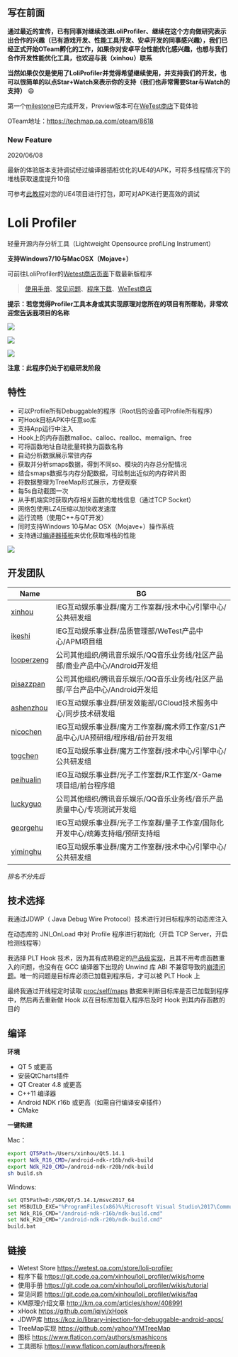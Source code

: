 ## 写在前面

**通过最近的宣传，已有同事对继续改进LoliProfiler、继续在这个方向做研究表示出合作的兴趣（已有游戏开发、性能工具开发、安卓开发的同事感兴趣），我们已经正式开始OTeam孵化的工作，如果你对安卓平台性能优化感兴趣，也想与我们合作开发性能优化工具，也欢迎与我（xinhou）联系**

**当然如果仅仅是使用了LoliProfiler并觉得希望继续使用，并支持我们的开发，也可以很简单的以点Star+Watch来表示你的支持（我们也非常需要Star与Watch的支持）** :smile: 

第一个[milestone](https://git.code.oa.com/xinhou/loli_profiler/-/milestones/1)已完成开发，Preview版本可在[WeTest商店](https://wetest.oa.com/store/loli-profiler)下载体验

OTeam地址：https://techmap.oa.com/oteam/8618

### New Feature

2020/06/08

最新的体验版本支持调试经过编译器插桩优化的UE4的APK，可将多线程情况下的堆栈获取速度提升10倍

可参考[此教程](https://git.code.oa.com/xinhou/loli_profiler/wikis/tutorial/ue4-integration)对您的UE4项目进行打包，即可对APK进行更高效的调试

# Loli Profiler

轻量开源内存分析工具（Lightweight Opensource profiLing Instrument）

**支持Windows7/10与MacOSX（Mojave+）**

可前往LoliProfiler的[Wetest商店页面](https://wetest.oa.com/store/loli-profiler)下载最新版程序

> [使用手册](https://git.code.oa.com/xinhou/loli_profiler/wikis/tutorial)、[常见问题](https://git.code.oa.com/xinhou/loli_profiler/wikis/faq)、[程序下载](https://git.code.oa.com/xinhou/loli_profiler/wikis/home)、[WeTest商店](https://wetest.oa.com/store/loli-profiler)

**提示：若您觉得Profiler工具本身或其实现原理对您所在的项目有所帮助，非常欢迎您[告诉我](https://git.code.oa.com/xinhou/loli_profiler/issues/23)项目的名称**

![](res/images/macos.png)

![](res/images/treemap.png)

![](res/images/treemap.gif)

**注意：此程序仍处于初级研发阶段**

## 特性

- 可以Profile所有Debuggable的程序（Root后的设备可Profile所有程序）
- 可Hook目标APK中任意so库
- 支持App运行中注入
- Hook上的内存函数malloc、calloc、realloc、memalign、free
- 可将函数地址自动批量转换为函数名称
- 自动分析数据展示常驻内存
- 获取并分析smaps数据，得到不同so、模块的内存总分配情况
- 结合smaps数据与内存分配数据，可绘制出近似的内存碎片图
- 将数据整理为TreeMap形式展示，方便观察
- 每5s自动截图一次
- 从手机端实时获取内存相关函数的堆栈信息（通过TCP Socket）
- 网络包使用LZ4压缩以加快收发速度
- 运行流畅（使用C++与QT开发）
- 同时支持Windows 10与Mac OSX（Mojave+）操作系统
- 支持通过[编译器插桩](https://git.code.oa.com/xinhou/loli_profiler/wikis/tutorial/ue4-integration)来优化获取堆栈的性能

![](res/images/screenshot.gif)

## 开发团队

| Name                                                | BG                                                           |
| --------------------------------------------------- | ------------------------------------------------------------ |
| [xinhou](https://git.code.oa.com/u/xinhou)          | IEG互动娱乐事业群/魔方工作室群/技术中心/引擎中心/公共研发组  |
| [ikeshi](https://git.code.oa.com/u/ikeshi)          | IEG互动娱乐事业群/品质管理部/WeTest产品中心/APM项目组        |
| [looperzeng ](https://git.code.oa.com/u/looperzeng) | 公司其他组织/腾讯音乐娱乐/QQ音乐业务线/社区产品部/商业产品中心/Android开发组 |
| [pisazzpan](https://git.code.oa.com/u/pisazzpan)    | 公司其他组织/腾讯音乐娱乐/QQ音乐业务线/社区产品部/平台产品中心/Android开发组 |
| [ashenzhou](https://git.code.oa.com/u/ashenzhou)    | IEG互动娱乐事业群/研发效能部/GCloud技术服务中心/同步技术研发组 |
| [nicochen](https://git.code.oa.com/u/nicochen)      | IEG互动娱乐事业群/魔方工作室群/魔术师工作室/S1产品中心/UA预研组/程序组/前台开发组 |
| [togchen](https://git.code.oa.com/u/togchen)        | IEG互动娱乐事业群/魔方工作室群/技术中心/引擎中心/公共研发组  |
| [peihualin](https://git.code.oa.com/u/peihualin)    | IEG互动娱乐事业群/光子工作室群/R工作室/X-Game项目组/前台程序组 |
| [luckyguo](https://git.code.oa.com/u/luckyguo)      | 公司其他组织/腾讯音乐娱乐/QQ音乐业务线/音乐产品质量中心/专项测试开发组 |
| [georgehu](https://git.code.oa.com/georgehu)        | IEG互动娱乐事业群/光子工作室群/量子工作室/国际化开发中心/统筹支持组/预研支持组 |
| [yiminghu](https://git.code.oa.com/u/yiminghu)      | IEG互动娱乐事业群/魔方工作室群/技术中心/引擎中心/公共研发组  |

*排名不分先后*

## 技术选择

我通过JDWP（ Java Debug Wire Protocol）技术进行对目标程序的动态库注入

在动态库的 JNI_OnLoad 中对 Profile 程序进行初始化（开启 TCP Server，开启检测线程等）

我选择 PLT Hook 技术，因为其有成熟稳定的[产品级实现](https://github.com/iqiyi/xHook)，且其不用考虑函数重入的问题，也没有在 GCC 编译器下出现的 Unwind 库 ABI 不兼容导致的[崩溃问题](https://git.code.oa.com/xinhou/loli_profiler/issues/12)。唯一的问题是目标库必须已加载到程序后，才可以被 PLT Hook 上

最终我通过开线程定时读取 [proc/self/maps](https://stackoverflow.com/questions/1401359/understanding-linux-proc-id-maps) 数据来判断目标库是否已加载到程序中，然后再去重新做 Hook 以在目标库加载入程序后及时 Hook 到其内存函数的目的

## 编译

**环境**

* QT 5 或更高
* 安装QtCharts插件
* QT Creater 4.8 或更高
* C++11 编译器
* Android NDK r16b 或更高（如需自行编译安卓插件）
* CMake

**一键构建**

Mac：

```bash
export QT5Path=/Users/xinhou/Qt5.14.1
export Ndk_R16_CMD=/android-ndk-r16b/ndk-build
export Ndk_R20_CMD=/android-ndk-r20b/ndk-build
sh build.sh
```

Windows:

```bash
set QT5Path=D:/SDK/QT/5.14.1/msvc2017_64
set MSBUILD_EXE="%ProgramFiles(x86)%\Microsoft Visual Studio\2017\Community\MSBuild\15.0\Bin\MSBuild.exe"
set Ndk_R16_CMD="/android-ndk-r16b/ndk-build.cmd"
set Ndk_R20_CMD="/android-ndk-r20b/ndk-build.cmd"
build.bat
```

## 链接

* Wetest Store https://wetest.oa.com/store/loli-profiler
* 程序下载 https://git.code.oa.com/xinhou/loli_profiler/wikis/home
* 使用手册 https://git.code.oa.com/xinhou/loli_profiler/wikis/tutorial
* 常见问题 https://git.code.oa.com/xinhou/loli_profiler/wikis/faq
* KM原理介绍文章 http://km.oa.com/articles/show/408991
* xHook https://github.com/iqiyi/xHook
* JDWP库 https://koz.io/library-injection-for-debuggable-android-apps/
* TreeMap实现 https://github.com/yahoo/YMTreeMap
* 图标 https://www.flaticon.com/authors/smashicons
* 工具图标 https://www.flaticon.com/authors/freepik
